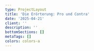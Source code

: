 ```yaml
---
type: ProjectLayout
title: 'Die Erörterung: Pro und Contra'
date: '2025-04-21'
client: ''
description: ''
bottomSections: []
metaTags: []
colors: colors-a
---
```



